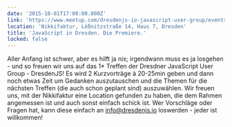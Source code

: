 ```yaml
---
date: '2015-10-01T17:00:00.000Z'
link: 'https://www.meetup.com/dresdenjs-io-javascript-user-group/events/224946419'
location: 'Nikkifaktur, Lößnitzstraße 14, Haus 7, Dresden'
title: 'JavaScript in Dresden. Die Premiere.'
locked: false
---
```

Aller Anfang ist schwer, aber es hilft ja nix; irgendwann muss es ja losgehen - und so freuen wir uns auf das 1* Treffen der Dresdner JavaScript User Group - DresdenJS! Es wird 2 Kurzvorträge à 20-25min geben und dann noch etwas Zeit um Gedanken auszutauschen und die Themen für die nächsten Treffen (die auch schon geplant sind) auszuwählen. Wir freuen uns, mit der Nikkifaktur eine Location gefunden zu haben, die dem Rahmen angemessen ist und auch sonst einfach schick ist. Wer Vorschläge oder Fragen hat, kann diese einfach an info@dresdenjs.io loswerden - jeder ist willkommen!
